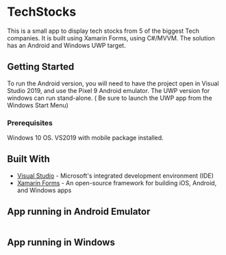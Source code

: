 # TechStocks

This is a small app to display tech stocks from 5 of the biggest Tech companies. It is built using Xamarin Forms, using C#/MVVM. The solution has an Android and Windows UWP target.

## Getting Started

To run the Android version, you will need to have the project open in Visual Studio 2019, and use the Pixel 9 Android emulator. The UWP version for windows can run stand-alone. ( Be sure to launch the UWP app from the Windows Start Menu)

### Prerequisites

Windows 10 OS. VS2019 with mobile package installed.

## Built With

* [Visual Studio](https://visualstudio.microsoft.com/downloads/) - Microsoft's integrated development environment (IDE)
* [Xamarin Forms](https://dotnet.microsoft.com/apps/xamarin/xamarin-forms) - An open-source framework for building iOS, Android, and Windows apps

## App running in Android Emulator
 ~~~

 ~~~

## App running in Windows
 
~~~

~~~
